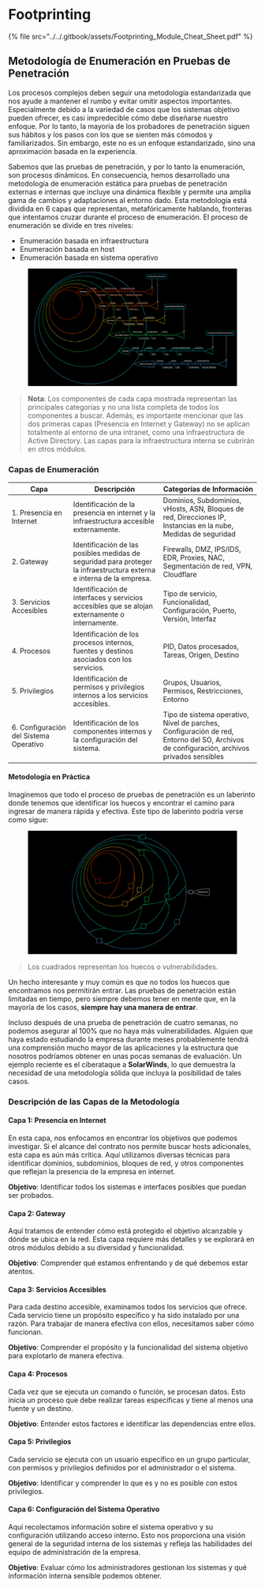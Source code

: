 # Footprinting

{% file src="../../.gitbook/assets/Footprinting_Module_Cheat_Sheet.pdf" %}

## Metodología de Enumeración en Pruebas de Penetración

Los procesos complejos deben seguir una metodología estandarizada que nos ayude a mantener el rumbo y evitar omitir aspectos importantes. Especialmente debido a la variedad de casos que los sistemas objetivo pueden ofrecer, es casi impredecible cómo debe diseñarse nuestro enfoque. Por lo tanto, la mayoría de los probadores de penetración siguen sus hábitos y los pasos con los que se sienten más cómodos y familiarizados. Sin embargo, este no es un enfoque estandarizado, sino una aproximación basada en la experiencia.

Sabemos que las pruebas de penetración, y por lo tanto la enumeración, son procesos dinámicos. En consecuencia, hemos desarrollado una metodología de enumeración estática para pruebas de penetración externas e internas que incluye una dinámica flexible y permite una amplia gama de cambios y adaptaciones al entorno dado. Esta metodología está dividida en 6 capas que representan, metafóricamente hablando, fronteras que intentamos cruzar durante el proceso de enumeración. El proceso de enumeración se divide en tres niveles:

* Enumeración basada en infraestructura
* Enumeración basada en host
* Enumeración basada en sistema operativo

<figure><img src="../../.gitbook/assets/image (6) (1) (1) (1) (1) (1) (1) (1) (1) (1) (1) (1) (1) (1) (1) (1) (1) (1) (1) (1) (1) (1) (1) (1) (1) (1) (1) (1) (1) (1) (1) (1) (1) (1) (1) (1) (1) (1) (1).png" alt=""><figcaption></figcaption></figure>

> **Nota**: Los componentes de cada capa mostrada representan las principales categorías y no una lista completa de todos los componentes a buscar. Además, es importante mencionar que las dos primeras capas (Presencia en Internet y Gateway) no se aplican totalmente al entorno de una intranet, como una infraestructura de Active Directory. Las capas para la infraestructura interna se cubrirán en otros módulos.

### **Capas de Enumeración**

| Capa                                   | Descripción                                                                                                           | Categorías de Información                                                                                                                 |
| -------------------------------------- | --------------------------------------------------------------------------------------------------------------------- | ----------------------------------------------------------------------------------------------------------------------------------------- |
| 1. Presencia en Internet               | Identificación de la presencia en internet y la infraestructura accesible externamente.                               | Dominios, Subdominios, vHosts, ASN, Bloques de red, Direcciones IP, Instancias en la nube, Medidas de seguridad                           |
| 2. Gateway                             | Identificación de las posibles medidas de seguridad para proteger la infraestructura externa e interna de la empresa. | Firewalls, DMZ, IPS/IDS, EDR, Proxies, NAC, Segmentación de red, VPN, Cloudflare                                                          |
| 3. Servicios Accesibles                | Identificación de interfaces y servicios accesibles que se alojan externamente o internamente.                        | Tipo de servicio, Funcionalidad, Configuración, Puerto, Versión, Interfaz                                                                 |
| 4. Procesos                            | Identificación de los procesos internos, fuentes y destinos asociados con los servicios.                              | PID, Datos procesados, Tareas, Origen, Destino                                                                                            |
| 5. Privilegios                         | Identificación de permisos y privilegios internos a los servicios accesibles.                                         | Grupos, Usuarios, Permisos, Restricciones, Entorno                                                                                        |
| 6. Configuración del Sistema Operativo | Identificación de los componentes internos y la configuración del sistema.                                            | Tipo de sistema operativo, Nivel de parches, Configuración de red, Entorno del SO, Archivos de configuración, archivos privados sensibles |

#### Metodología en Práctica

Imaginemos que todo el proceso de pruebas de penetración es un laberinto donde tenemos que identificar los huecos y encontrar el camino para ingresar de manera rápida y efectiva. Este tipo de laberinto podría verse como sigue:

<figure><img src="../../.gitbook/assets/image (5) (1) (1) (1) (1) (1) (1) (1) (1) (1) (1) (1) (1) (1) (1) (1) (1) (1) (1) (1) (1) (1) (1) (1) (1) (1) (1) (1) (1) (1) (1) (1) (1) (1) (1) (1) (1) (1) (1) (1) (1).png" alt=""><figcaption></figcaption></figure>

> Los cuadrados representan los huecos o vulnerabilidades.

Un hecho interesante y muy común es que no todos los huecos que encontramos nos permitirán entrar. Las pruebas de penetración están limitadas en tiempo, pero siempre debemos tener en mente que, en la mayoría de los casos, **siempre hay una manera de entrar**.

Incluso después de una prueba de penetración de cuatro semanas, no podemos asegurar al 100% que no haya más vulnerabilidades. Alguien que haya estado estudiando la empresa durante meses probablemente tendrá una comprensión mucho mayor de las aplicaciones y la estructura que nosotros podríamos obtener en unas pocas semanas de evaluación. Un ejemplo reciente es el ciberataque a **SolarWinds**, lo que demuestra la necesidad de una metodología sólida que incluya la posibilidad de tales casos.

### Descripción de las Capas de la Metodología

#### **Capa 1: Presencia en Internet**

En esta capa, nos enfocamos en encontrar los objetivos que podemos investigar. Si el alcance del contrato nos permite buscar hosts adicionales, esta capa es aún más crítica. Aquí utilizamos diversas técnicas para identificar dominios, subdominios, bloques de red, y otros componentes que reflejan la presencia de la empresa en internet.

**Objetivo**: Identificar todos los sistemas e interfaces posibles que puedan ser probados.

#### **Capa 2: Gateway**

Aquí tratamos de entender cómo está protegido el objetivo alcanzable y dónde se ubica en la red. Esta capa requiere más detalles y se explorará en otros módulos debido a su diversidad y funcionalidad.

**Objetivo**: Comprender qué estamos enfrentando y de qué debemos estar atentos.

#### **Capa 3: Servicios Accesibles**

Para cada destino accesible, examinamos todos los servicios que ofrece. Cada servicio tiene un propósito específico y ha sido instalado por una razón. Para trabajar de manera efectiva con ellos, necesitamos saber cómo funcionan.

**Objetivo**: Comprender el propósito y la funcionalidad del sistema objetivo para explotarlo de manera efectiva.

#### **Capa 4: Procesos**

Cada vez que se ejecuta un comando o función, se procesan datos. Esto inicia un proceso que debe realizar tareas específicas y tiene al menos una fuente y un destino.

**Objetivo**: Entender estos factores e identificar las dependencias entre ellos.

#### **Capa 5: Privilegios**

Cada servicio se ejecuta con un usuario específico en un grupo particular, con permisos y privilegios definidos por el administrador o el sistema.

**Objetivo**: Identificar y comprender lo que es y no es posible con estos privilegios.

#### **Capa 6: Configuración del Sistema Operativo**

Aquí recolectamos información sobre el sistema operativo y su configuración utilizando acceso interno. Esto nos proporciona una visión general de la seguridad interna de los sistemas y refleja las habilidades del equipo de administración de la empresa.

**Objetivo**: Evaluar cómo los administradores gestionan los sistemas y qué información interna sensible podemos obtener.
